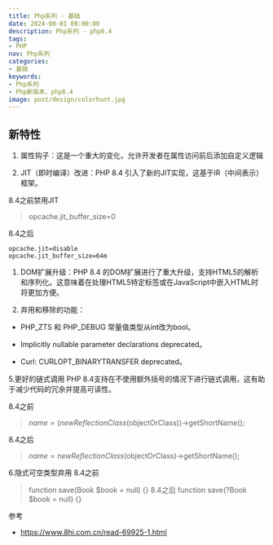 ```yaml
---
title: Php系列 - 基础
date: 2024-08-01 08:00:00
description: Php系列 - php8.4
tags:
- PHP
nav: Php系列
categories:
- 基础
keywords:
- Php系列
- Php新版本、php8.4
image: post/design/colorhunt.jpg
---
```


## 新特性
1. 属性钩子：这是一个重大的变化，允许开发者在属性访问前后添加自定义逻辑

2. JIT（即时编译）改进：PHP 8.4 引入了新的JIT实现，这基于IR（中间表示）框架。
   
8.4之前禁用JIT
> opcache.jit_buffer_size=0

8.4之后
```
opcache.jit=disable
opcache.jit_buffer_size=64m
```

1. DOM扩展升级：PHP 8.4 的DOM扩展进行了重大升级，支持HTML5的解析和序列化。这意味着在处理HTML5特定标签或在JavaScript中嵌入HTML时将更加方便。

2. 弃用和移除的功能：

- PHP_ZTS 和 PHP_DEBUG 常量值类型从int改为bool。

- Implicitly nullable parameter declarations deprecated。

- Curl: CURLOPT_BINARYTRANSFER deprecated。

5.更好的链式调用
PHP 8.4支持在不使用额外括号的情况下进行链式调用，这有助于减少代码的冗余并提高可读性。

8.4之前
> $name = (new ReflectionClass($objectOrClass))->getShortName();

8.4之后
> $name = new ReflectionClass($objectOrClass)->getShortName();

6.隐式可空类型弃用
8.4之前
> function save(Book $book = null) {}
8.4之后
> function save(?Book $book = null) {}


参考
- https://www.8hi.com.cn/read-69925-1.html